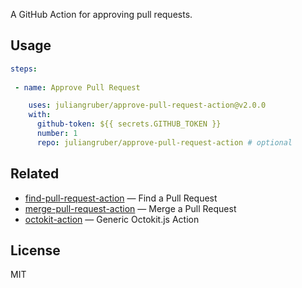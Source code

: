 


A GitHub Action for approving pull requests.

## Usage

```yaml
steps:
 
 - name: Approve Pull Request

    uses: juliangruber/approve-pull-request-action@v2.0.0
    with:
      github-token: ${{ secrets.GITHUB_TOKEN }}
      number: 1
      repo: juliangruber/approve-pull-request-action # optional
```

## Related

- [find-pull-request-action](https://github.com/juliangruber/find-pull-request-action) &mdash; Find a Pull Request
- [merge-pull-request-action](https://github.com/juliangruber/merge-pull-request-action) &mdash; Merge a Pull Request
- [octokit-action](https://github.com/juliangruber/octokit-action) &mdash; Generic Octokit.js Action

## License

MIT
